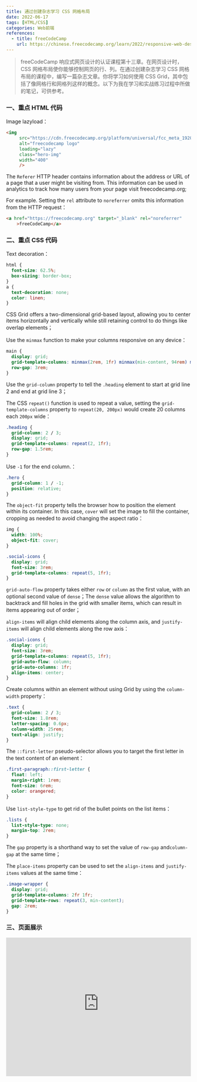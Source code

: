 ```yaml
---
title: 通过创建杂志学习 CSS 网格布局
date: 2022-06-17
tags: [HTML/CSS]
categories: Web前端
references: 
  - title: freeCodeCamp
    url: https://chinese.freecodecamp.org/learn/2022/responsive-web-design
---
```


> freeCodeCamp 响应式网页设计的认证课程第十三章。在网页设计时，CSS 网格布局使你能够控制网页的行、列。在通过创建杂志学习 CSS 网格布局的课程中，编写一篇杂志文章。你将学习如何使用 CSS Grid，其中包括了像网格行和网格列这样的概念。以下为我在学习和实战练习过程中所做的笔记，可供参考。

<!--more-->

### 一、重点 HTML 代码

Image lazyload：

```html
<img
     src="https://cdn.freecodecamp.org/platform/universal/fcc_meta_1920X1080-indigo.png"
     alt="freecodecamp logo"
     loading="lazy"
     class="hero-img"
     width="400"
     />
```

The `Referer` HTTP header contains information about the address or URL of a page that a user might be visiting from. This information can be used in analytics to track how many users from your page visit freecodecamp.org;

For example. Setting the `rel` attribute to `noreferrer` omits this information from the HTTP request：

```html
<a href="https://freecodecamp.org" target="_blank" rel="noreferrer"
    >freeCodeCamp</a>
```

### 二、重点 CSS 代码

Text decoration：

```CSS
html {
  font-size: 62.5%;
  box-sizing: border-box;
}
a {
  text-decoration: none;
  color: linen;
}
```

CSS Grid offers a two-dimensional grid-based layout, allowing you to center items horizontally and vertically while still retaining control to do things like overlap elements；

Use the `minmax` function to make your columns responsive on any device：

```css
main {
  display: grid;
  grid-template-columns: minmax(2rem, 1fr) minmax(min-content, 94rem) minmax(2rem, 1fr); /* fr = fraction*/
  row-gap: 3rem;
}
```

 Use the `grid-column` property to tell the `.heading` element to start at grid line 2 and end at grid line 3；

The CSS `repeat()` function is used to repeat a value, setting the `grid-template-columns` property to `repeat(20, 200px)` would create 20 columns each `200px` wide：

```css
.heading {
  grid-column: 2 / 3;
  display: grid;
  grid-template-columns: repeat(2, 1fr);
  row-gap: 1.5rem;
}
```

Use `-1` for the end column.：

```CSS
.hero {
  grid-column: 1 / -1;
  position: relative;
}
```

The `object-fit` property tells the browser how to position the element within its container. In this case, `cover` will set the image to fill the container, cropping as needed to avoid changing the aspect ratio：

```CSS
img {
  width: 100%;
  object-fit: cover;
}
```

```CSS
.social-icons {
  display: grid;
  font-size: 3rem;
  grid-template-columns: repeat(5, 1fr);
}
```

`grid-auto-flow` property takes either `row` or `column` as the first value, with an optional second value of `dense`；The `dense` value allows the algorithm to backtrack and fill holes in the grid with smaller items, which can result in items appearing out of order；

`align-items` will align child elements along the column axis, and `justify-items` will align child elements along the row axis：

```CSS
.social-icons {
  display: grid;
  font-size: 3rem;
  grid-template-columns: repeat(5, 1fr);
  grid-auto-flow: column;
  grid-auto-columns: 1fr;
  align-items: center;
}
```

Create columns within an element without using Grid by using the `column-width` property：

```CSS
.text {
  grid-column: 2 / 3;
  font-size: 1.8rem;
  letter-spacing: 0.6px;
  column-width: 25rem;
  text-align: justify;
}
```

The `::first-letter` pseudo-selector allows you to target the first letter in the text content of an element：

```CSS
.first-paragraph::first-letter {
  float: left;
  margin-right: 1rem;
  font-size: 6rem;
  color: orangered;
}
```

 Use `list-style-type` to get rid of the bullet points on the list items：

```CSS
.lists {
  list-style-type: none;
  margin-top: 2rem;
}
```

 The `gap` property is a shorthand way to set the value of  `row-gap` and`column-gap` at the same time；

The `place-items` property can be used to set the `align-items` and `justify-items` values at the same time：

```CSS
.image-wrapper {
  display: grid;
  grid-template-columns: 2fr 1fr;
  grid-template-rows: repeat(3, min-content);
  gap: 2rem;
}
```

### 三、页面展示

<div style="position: relative; width: 100%; height: 0; padding-bottom: 75%;">
    <iframe src="https://free-code-camp-demo.vercel.app/响应式网页设计/通过创建杂志学习CSS网格布局/index.html" border="0" frameborder="no" framespacing="0" allowfullscreen="true" style="position: absolute; width: 100%; height: 100%; left: 0; top: 0;"></iframe>
</div>
